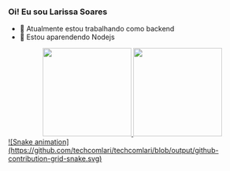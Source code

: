 ### Oi! Eu sou Larissa Soares 

- 🔭 Atualmente estou trabalhando como backend
- 🌱 Estou aparendendo Nodejs

<div align="center">
  <a href="https://github.com/techcomlari">
  <img height="180em" src="https://github-readme-stats.vercel.app/api?username=techcomlari&show_icons=true&theme= tokyonight&include_all_commits=true&count_private=true"/>
  <img height="180em" src="https://github-readme-stats.vercel.app/api/top-langs/?username=techcomlari&layout=compact&langs_count=7&theme= tokyonight"/>
</div>
    ![Snake animation](https://github.com/techcomlari/techcomlari/blob/output/github-contribution-grid-snake.svg)
